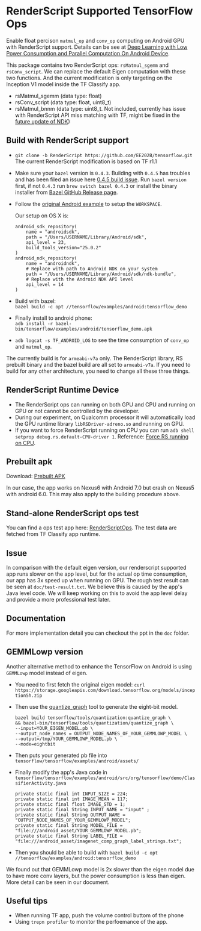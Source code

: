 # RenderScript Supported TensorFlow Ops
Enable float percison `matmul_op` and `conv_op` computing on Android GPU with RenderScript support. Details can be see at [Deep Learning with Low Power Consumption and Parallel Computation On Android Device](https://sites.google.com/a/g.ucla.edu/tflowp/).  

This package contains two RenderScript ops: `rsMatmul_sgemm` and `rsConv_script`. We can replace the default Eigen computation with these two functions. And the current modification is only targeting on the Inception V1 model inside the TF Classify app.
* rsMatmul_sgemm (data type: float)
* rsConv_script (data type: float, uint8_t)
* rsMatmul_bnnm (data type: uint8_t. Not included, currently has issue with RenderScript API miss matching with TF, might be fixed in the [future update of NDK](https://github.com/android-ndk/ndk/issues/331#issuecomment-287979565))

## Build with RenderScript support
* `git clone -b RenderScript https://github.com/EE202B/tensorflow.git` The current RenderScript modification is based on TF r1.1
* Make sure your `bazel` version is `0.4.3`. Building with `0.4.5` has troubles and has been filed an issue here [0.4.5 build issue](https://github.com/tensorflow/tensorflow/commit/fba05c300bf6840e76787680ed7fd1239cdb9ad0#commitcomment-21467983). Run `bazel version` first, if not `0.4.3` run `brew switch bazel 0.4.3` or install the binary installer from [Bazel GitHub Release page](https://github.com/bazelbuild/bazel/releases/tag/0.4.3).
* Follow the [original Android example](https://github.com/tensorflow/tensorflow/tree/master/tensorflow/examples/android) to setup the `WORKSPACE`.  

    Our setup on OS X is:
    ```
    android_sdk_repository(
        name = "androidsdk",
        path = "/Users/USERNAME/Library/Android/sdk",
        api_level = 23,
        build_tools_version="25.0.2"
    )
    android_ndk_repository(
        name = "androidndk",
        # Replace with path to Android NDK on your system
        path = "/Users/USERNAME/Library/Android/sdk/ndk-bundle",
        # Replace with the Android NDK API level
        api_level = 14
    )
    ```
* Build with bazel:  
    `bazel build -c opt //tensorflow/examples/android:tensorflow_demo`
* Finally install to android phone:  
    `adb install -r bazel-bin/tensorflow/examples/android/tensorflow_demo.apk`
* `adb logcat -s TF_ANDROID_LOG` to see the time consumption of `conv_op` and `matmul_op`.

The currently build is for `armeabi-v7a` only. The RenderScript library, RS prebuilt binary and the bazel build are all set to `armeabi-v7a`. If you need to build for any other architecture, you need to change all these three things.


## RenderScript Runtime Device
 * The RenderScript ops can running on both GPU and CPU and running on GPU or not cannot be controlled by the developer. 
 * During our experiment, on Qualcomm processor it will automatically load the GPU runtime library `libRSDriver-adreno.so` and running on GPU.
 * If you want to force RenderScript running on CPU you can run `adb shell setprop debug.rs.default-CPU-driver 1`. Reference: [Force RS running on CPU](http://stackoverflow.com/questions/18753935/forcing-renderscript-to-run-on-cpu-or-gpu-atleast-for-performance-tuning-purpos).


## Prebuilt apk  
Download: [Prebuilt APK](https://www.dropbox.com/s/iwo31agtpsgyuhh/tensorflow_demo.apk?dl=0)  

In our case, the app works on Nexus6 with Android 7.0 but crash on Nexus5 with android 6.0. This may also apply to the building procedure above.


## Stand-alone RenderScript ops test
You can find a ops test app here: [RenderScriptOps](https://github.com/EE202B/RenderScriptOps). The test data are fetched from TF Classify app runtime.

## Issue
In comparison with the default eigen version, our renderscript supported app runs slower on the app level, but for the actual op time consumption, our app has 3x speed up when running on GPU. The rough test result can be seen at `doc/test-result.txt`. We believe this is caused by the app's Java level code. We will keep working on this to avoid the app level delay and provide a more professional test later.

## Documentation
For more implementation detail you can checkout the ppt in the `doc` folder.  

## GEMMLowp version  
Another alternative method to enhance the TensorFlow on Android is using `GEMMLowp` model instead of eigen.

* You need to first fetch the original eigen model:
    `curl https://storage.googleapis.com/download.tensorflow.org/models/inception5h.zip`
* Then use the [quantize_graph](https://github.com/tensorflow/tensorflow/tree/master/tensorflow/tools/quantization) tool to generate the eight-bit model.

    ```
    bazel build tensorflow/tools/quantization:quantize_graph \
    && bazel-bin/tensorflow/tools/quantization/quantize_graph \
    --input=YOUR_EIGEN_MODEL.pb \
    --output_node_names = OUTPUT_NODE_NAMES_OF_YOUR_GEMMLOWP_MODEL \  
    --output=/tmp/YOUR_GEMMLOWP_MODEL.pb \
    --mode=eightbit
    ```
* Then puts your generated pb file into `tensorflow/tensorflow/examples/android/assets/`
* Finally modify the app's Java code in `tensorflow/tensorflow/examples/android/src/org/tensorflow/demo/ClassifierActivity.java`
    ```
    private static final int INPUT_SIZE = 224;
    private static final int IMAGE_MEAN = 117;
    private static final float IMAGE_STD = 1;
    private static final String INPUT_NAME = "input" ;
    private static final String OUTPUT_NAME = "OUTPUT_NODE_NAMES_OF_YOUR_GEMMLOWP_MODEL"; 
    private static final String MODEL_FILE = "file:///android_asset/YOUR_GEMMLOWP_MODEL.pb";
    private static final String LABEL_FILE = "file:///android_asset/imagenet_comp_graph_label_strings.txt";
    ```
* Then you should be able to build with `bazel build -c opt //tensorflow/examples/android:tensorflow_demo`  

We found out that GEMMLowp model is 2x slower than the eigen model due to have more conv layers, but the power consumption is less than eigen. More detail can be seen in our document.

## Useful tips  
* When running TF app, push the volume control buttom of the phone
* Using `trepn profiler` to monitor the perfoemance of the app.
